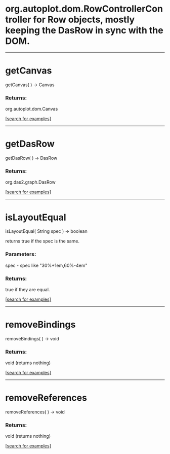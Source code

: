 # org.autoplot.dom.RowControllerController for Row objects, mostly keeping the DasRow in sync with the DOM.
***
<a name="getCanvas"></a>
# getCanvas
getCanvas(  ) &rarr; Canvas



### Returns:
org.autoplot.dom.Canvas


<a href="https://github.com/autoplot/dev/search?q=getCanvas&unscoped_q=getCanvas">[search for examples]</a>

***
<a name="getDasRow"></a>
# getDasRow
getDasRow(  ) &rarr; DasRow



### Returns:
org.das2.graph.DasRow


<a href="https://github.com/autoplot/dev/search?q=getDasRow&unscoped_q=getDasRow">[search for examples]</a>

***
<a name="isLayoutEqual"></a>
# isLayoutEqual
isLayoutEqual( String spec ) &rarr; boolean

returns true if the spec is the same.

### Parameters:
spec - spec like "30%+1em,60%-4em"

### Returns:
true if they are equal.

<a href="https://github.com/autoplot/dev/search?q=isLayoutEqual&unscoped_q=isLayoutEqual">[search for examples]</a>

***
<a name="removeBindings"></a>
# removeBindings
removeBindings(  ) &rarr; void



### Returns:
void (returns nothing)


<a href="https://github.com/autoplot/dev/search?q=removeBindings&unscoped_q=removeBindings">[search for examples]</a>

***
<a name="removeReferences"></a>
# removeReferences
removeReferences(  ) &rarr; void



### Returns:
void (returns nothing)


<a href="https://github.com/autoplot/dev/search?q=removeReferences&unscoped_q=removeReferences">[search for examples]</a>

